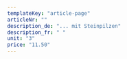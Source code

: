 ```yaml
---
templateKey: "article-page"
articleNr: ""
description_de: "... mit Steinpilzen"
description_fr: " "
unit: "3"
price: "11.50"
---
```

